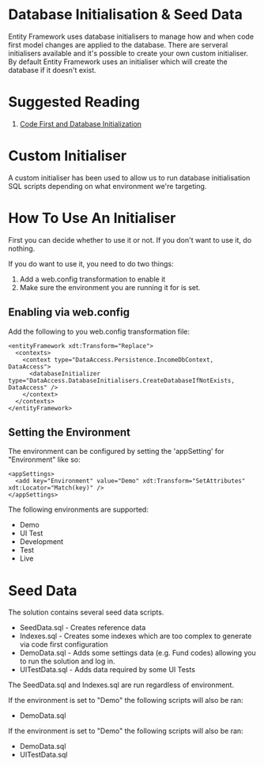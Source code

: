# Database Initialisation & Seed Data

Entity Framework uses database initialisers to manage how and when code first model changes are applied to the database.
There are serveral initialisers available and it's possible to create your own custom initialiser.
By default Entity Framework uses an initialiser which will create the database if it doesn't exist.

# Suggested Reading

1. [Code First and Database Initialization](https://docs.microsoft.com/en-us/archive/msdn-magazine/2016/november/cutting-edge-code-first-and-database-initialization)

# Custom Initialiser

A custom initialiser has been used to allow us to run database initialisation SQL scripts depending on what environment we're targeting.

# How To Use An Initialiser

First you can decide whether to use it or not.
If you don't want to use it, do nothing.

If you do want to use it, you need to do two things:

1. Add a web.config transformation to enable it
2. Make sure the environment you are running it for is set.

## Enabling via web.config

Add the following to you web.config transformation file:

```
<entityFramework xdt:Transform="Replace">
  <contexts>
    <context type="DataAccess.Persistence.IncomeDbContext, DataAccess">
      <databaseInitializer type="DataAccess.DatabaseInitialisers.CreateDatabaseIfNotExists, DataAccess" />
    </context>
  </contexts>
</entityFramework> 
```

## Setting the Environment

The environment can be configured by setting the 'appSetting' for "Environment" like so:

```
<appSettings>
  <add key="Environment" value="Demo" xdt:Transform="SetAttributes" xdt:Locator="Match(key)" />
</appSettings>
```

The following environments are supported:

* Demo
* UI Test
* Development 
* Test
* Live

# Seed Data

The solution contains several seed data scripts. 

* SeedData.sql - Creates reference data
* Indexes.sql - Creates some indexes which are too complex to generate via code first configuration
* DemoData.sql - Adds some settings data (e.g. Fund codes) allowing you to run the solution and log in.
* UITestData.sql - Adds data required by some UI Tests

The SeedData.sql and Indexes.sql are run regardless of environment.

If the environment is set to "Demo" the following scripts will also be ran:
* DemoData.sql

If the environment is set to "Demo" the following scripts will also be ran:
* DemoData.sql
* UITestData.sql



